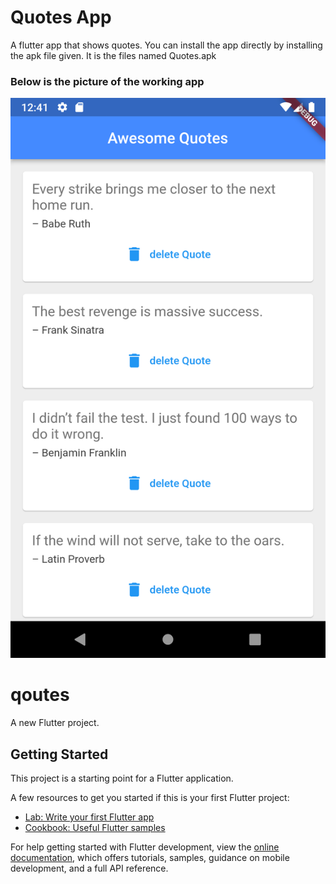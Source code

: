 # Quotes App
A flutter app that shows quotes.
You can install the app directly by installing the apk file given.
It is the files named Quotes.apk

### Below is the picture of the working app

![Screenshot](Screenshot.png)

# qoutes

A new Flutter project.

## Getting Started

This project is a starting point for a Flutter application.

A few resources to get you started if this is your first Flutter project:

- [Lab: Write your first Flutter app](https://docs.flutter.dev/get-started/codelab)
- [Cookbook: Useful Flutter samples](https://docs.flutter.dev/cookbook)

For help getting started with Flutter development, view the
[online documentation](https://docs.flutter.dev/), which offers tutorials,
samples, guidance on mobile development, and a full API reference.
